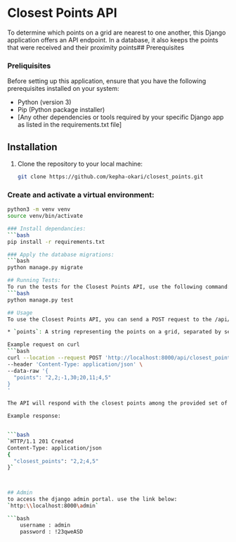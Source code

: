 # Closest Points API

To determine which points on a grid are nearest to one another, this Django application offers an API endpoint. In a database, it also keeps the points that were received and their proximity points## Prerequisites

### Preliquisites
Before setting up this application, ensure that you have the following prerequisites installed on your system:

- Python (version 3)
- Pip (Python package installer)
- [Any other dependencies or tools required by your specific Django app as listed in the requirements.txt file]

## Installation
1. Clone the repository to your local machine:
   ```bash
   git clone https://github.com/kepha-okari/closest_points.git


### Create and activate a virtual environment:
```bash
python3 -m venv venv
source venv/bin/activate

### Install dependancies:
```bash 
pip install -r requirements.txt

### Apply the database migrations:
```bash
python manage.py migrate

## Running Tests:
To run the tests for the Closest Points API, use the following command:
```bash
python manage.py test

## Usage
To use the Closest Points API, you can send a POST request to the /api/closest_points/ endpoint with the following parameters:

* `points`: A string representing the points on a grid, separated by semicolons (;). Each point should be in the format `x,y`.

Example request on curl
```bash
curl --location --request POST 'http://localhost:8000/api/closest_points/' \
--header 'Content-Type: application/json' \
--data-raw '{
  "points": "2,2;-1,30;20,11;4,5"
}
'

The API will respond with the closest points among the provided set of points.

Example response:


```bash
`HTTP/1.1 201 Created
Content-Type: application/json
{
  "closest_points": "2,2;4,5"
}`



## Admin
to access the django admin portal. use the link below:
`http:\\localhost:8000\admin`

```bash
    username : admin
    password : !23qweASD

















